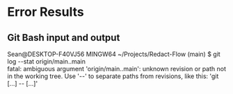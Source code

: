 # Error Results

## Git Bash input and output

Sean@DESKTOP-F40VJ56 MINGW64 ~/Projects/Redact-Flow (main)
$ git log --stat origin/main..main     
fatal: ambiguous argument 'origin/main..main': unknown revision or path not in the working tree.
Use '--' to separate paths from revisions, like this:
'git <command> [<revision>...] -- [<file>...]'
